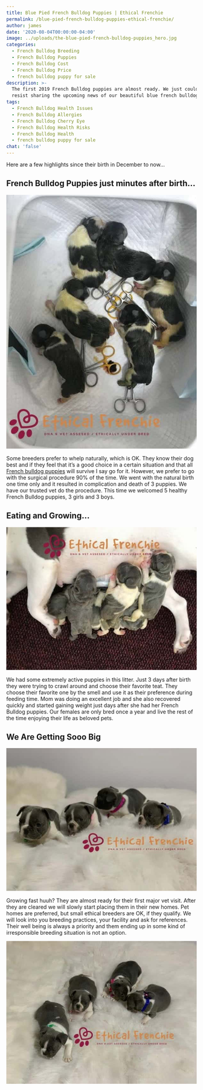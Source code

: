 ```yaml
---
title: Blue Pied French Bulldog Puppies | Ethical Frenchie
permalink: /blue-pied-french-bulldog-puppies-ethical-frenchie/
author: james
date: '2020-08-04T00:00:00-04:00'
image: ../uploads/the-blue-pied-french-bulldog-puppies_hero.jpg
categories:
  - French Bulldog Breeding
  - French Bulldog Puppies
  - French Bulldog Cost
  - French Bulldog Price
  - french bulldog puppy for sale
description: >-
  The first 2019 French Bulldog puppies are almost ready. We just couldn’t
  resist sharing the upcoming news of our beautiful blue french bulldog litter.
tags:
  - French Bulldog Health Issues
  - French Bulldog Allergies
  - French Bulldog Cherry Eye
  - French Bulldog Health Risks
  - French Bulldog Health
  - french bulldog puppy for sale
chat: 'false'
---
```

Here are a few highlights since their birth in December to now…

## French Bulldog Puppies just minutes after birth…

![French Bulldog Puppies just minutes after birth](/uploads/the-blue-pied-french-bulldog-puppies_1.jpg)

Some breeders prefer to whelp naturally, which is OK. They know their dog best and if they feel that it’s a good choice in a certain situation and that all [French bulldog puppies](/puppies) will survive I say go for it. However, we prefer to go with the surgical procedure 90% of the time. We went with the natural birth one time only and it resulted in complication and death of 3 puppies. We have our trusted vet do the procedure. This time we welcomed 5 healthy French Bulldog puppies, 3 girls and 3 boys.

## Eating and Growing…

![Eating and Growing](/uploads/the-blue-pied-french-bulldog-puppies_2.jpg)

We had some extremely active puppies in this litter. Just 3 days after birth they were trying to crawl around and choose their favorite teat. They choose their favorite one by the smell and use it as their preference during feeding time. Mom was doing an excellent job and she also recovered quickly and started gaining weight just days after she had her French Bulldog puppies. Our females are only bred once a year and live the rest of the time enjoying their life as beloved pets.

## We Are Getting Sooo Big

![We Are Getting Sooo Big](/uploads/the-blue-pied-french-bulldog-puppies_3.jpg)

Growing fast huuh? They are almost ready for their first major vet visit. After they are cleared we will slowly start placing them in their new homes. Pet homes are preferred, but small ethical breeders are OK, if they qualify. We will look into you breeding practices, your facility and ask for references. Their well being is always a priority and them ending up in some kind of irresponsible breeding situation is not an option.

![We Are Getting Sooo Big](/uploads/the-blue-pied-french-bulldog-puppies_4.jpg)
